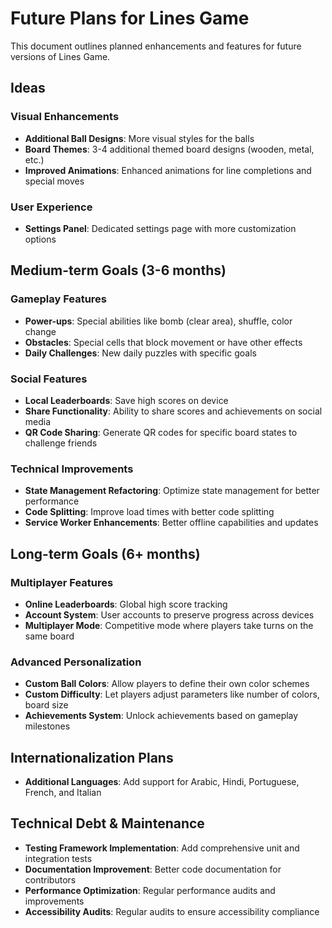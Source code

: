# Future Plans for Lines Game

This document outlines planned enhancements and features for future versions of Lines Game.

## Ideas

### Visual Enhancements

- **Additional Ball Designs**: More visual styles for the balls
- **Board Themes**: 3-4 additional themed board designs (wooden, metal, etc.)
- **Improved Animations**: Enhanced animations for line completions and special moves

### User Experience

- **Settings Panel**: Dedicated settings page with more customization options

## Medium-term Goals (3-6 months)

### Gameplay Features

- **Power-ups**: Special abilities like bomb (clear area), shuffle, color change
- **Obstacles**: Special cells that block movement or have other effects
- **Daily Challenges**: New daily puzzles with specific goals

### Social Features

- **Local Leaderboards**: Save high scores on device
- **Share Functionality**: Ability to share scores and achievements on social media
- **QR Code Sharing**: Generate QR codes for specific board states to challenge friends

### Technical Improvements

- **State Management Refactoring**: Optimize state management for better performance
- **Code Splitting**: Improve load times with better code splitting
- **Service Worker Enhancements**: Better offline capabilities and updates

## Long-term Goals (6+ months)

### Multiplayer Features

- **Online Leaderboards**: Global high score tracking
- **Account System**: User accounts to preserve progress across devices
- **Multiplayer Mode**: Competitive mode where players take turns on the same board

### Advanced Personalization

- **Custom Ball Colors**: Allow players to define their own color schemes
- **Custom Difficulty**: Let players adjust parameters like number of colors, board size
- **Achievements System**: Unlock achievements based on gameplay milestones

## Internationalization Plans

- **Additional Languages**: Add support for Arabic, Hindi, Portuguese, French, and Italian

## Technical Debt & Maintenance

- **Testing Framework Implementation**: Add comprehensive unit and integration tests
- **Documentation Improvement**: Better code documentation for contributors
- **Performance Optimization**: Regular performance audits and improvements
- **Accessibility Audits**: Regular audits to ensure accessibility compliance
